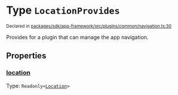 # Type `LocationProvides`
<sub>Declared in [packages/sdk/app-framework/src/plugins/common/navigation.ts:30](https://github.com/dxos/dxos/blob/5fb37fcfa/packages/sdk/app-framework/src/plugins/common/navigation.ts#L30)</sub>


Provides for a plugin that can manage the app navigation.

## Properties
### [location](https://github.com/dxos/dxos/blob/5fb37fcfa/packages/sdk/app-framework/src/plugins/common/navigation.ts#L31)
Type: <code>Readonly&lt;[Location](/api/@dxos/app-framework/types/Location)&gt;</code>





